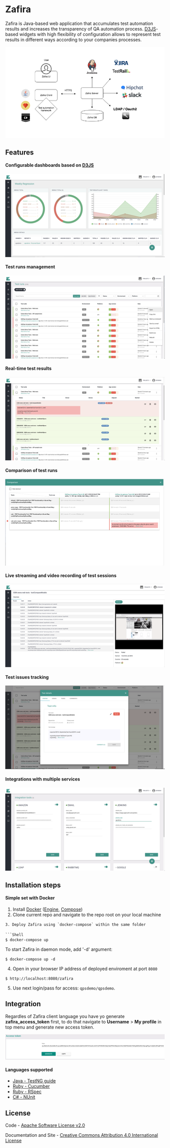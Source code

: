 Zafira
==================

Zafira is Java-based web application that accumulates test automation results and increases the transparency of QA automation process. [D3JS](https://d3js.org)-based widgets with high flexibility of configuration allows to represent test results in different ways according to your companies processes.

![Integration](docs/img/integration.png)

## Features

#### Configurable dashboards based on [D3JS](https://d3js.org/)
![Alt text](docs/img/feature_dashboards.png "Dashboards")

#### Test runs management
![Alt text](docs/img/feature_testruns.png "Test runs management")

#### Real-time test results
![Alt text](docs/img/feature_testrun_results.png "Test results")

#### Comparison of test runs
![Alt text](docs/img/feature_testruns_comparison.png "Test runs comparison")

#### Live streaming and video recording of test sessions
![Alt text](docs/img/feature_live_streaming.png "Live streaming")

#### Test issues tracking
![Alt text](docs/img/feature_test_issues.png "Test issues tracking")

#### Integrations with multiple services
![Alt text](docs/img/feature_integrations.png "Integrations")

## Installation steps

#### Simple set with Docker

1. Install [Docker](https://docs.docker.com/engine/installation/) ([Engine](https://docs.docker.com/engine/installation/), [Compose](https://docs.docker.com/compose/install/))
2. Clone current repo and navigate to the repo root on your local machine
  ```
3. Deploy Zafira using `docker-compose` within the same folder

  ```Shell
  $ docker-compose up
  ```
To start Zafira in daemon mode, add '-d' argument:
  ```Shell
  $ docker-compose up -d
  ```  
4. Open in your browser IP address of deployed enviroment at port `8080`

  ```
  $ http://localhost:8080/zafira
  ```
5. Use next login/pass for access: `qpsdemo/qpsdemo`.

## Integration

Regardles of Zafira client language you have yo generate **zafira_access_token** first, to do that navigate to **Username** > **My profile** in top menu and generate new access token.

![Alt text](docs/img/generate-token.png "Generate token")

#### Languages supported
* [Java - TestNG guide](https://github.com/qaprosoft/zafira-testng)
* [Ruby - Cucumber](https://github.com/qaprosoft/zafira-ruby#cucumber-usage)
* [Ruby - RSpec](https://github.com/qaprosoft/zafira-ruby#rspec-usage)
* [C# - NUnit](https://github.com/qaprosoft/zafira-nunit)


## License
Code - [Apache Software License v2.0](http://www.apache.org/licenses/LICENSE-2.0)

Documentation and Site - [Creative Commons Attribution 4.0 International License](http://creativecommons.org/licenses/by/4.0/deed.en_US)
